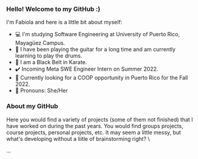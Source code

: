 ### Hello! Welcome to my GitHub :)

I'm Fabiola and here is a little bit about myself: 
- 💻 I'm studying Software Engineering at University of Puerto Rico, Mayagüez Campus.
- 🎸 I have been playing the guitar for a long time and am currently learning to play the drums.
- 🥋 I am a Black Belt in Karate.
- ✔️ Incoming Meta SWE Engineer Intern on Summer 2022.
- 👀 Currently looking for a COOP opportunity in Puerto Rico for the Fall 2022.
- 🙂 Pronouns: She/Her

### About my GitHub
Here you would find a variety of projects (some of them not finished) that I have worked on during the past years. You would find groups projects, course projects, personal projects, etc. It may seem a little messy, but what's developing without a liitle of brainstorming right? \

...
<!--
Below is a are some of my highlights:




<!--
**fabiolarobles1/fabiolarobles1** is a ✨ _special_ ✨ repository because its `README.md` (this file) appears on your GitHub profile.

Here are some ideas to get you started:

- 🔭 I’m currently working on ...
- 🌱 I’m currently learning ...
- 👯 I’m looking to collaborate on ...
- 🤔 I’m looking for help with ...
- 💬 Ask me about ...
- 📫 How to reach me: ...
- 😄 Pronouns: ...
- ⚡ Fun fact: ...
-->
